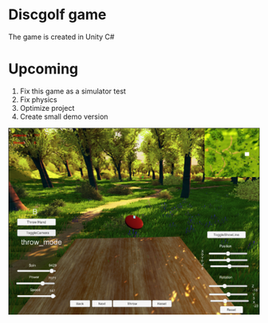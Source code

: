 # Discgolf game

The game is created in Unity C#

# Upcoming

1. Fix this game as a simulator test
2. Fix physics
3. Optimize project
4. Create small demo version


![Screenshot](screenshot.png)

